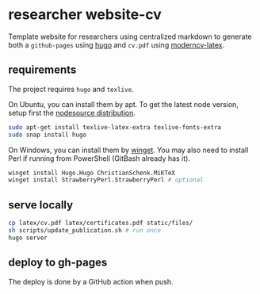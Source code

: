 # researcher website-cv

Template website for researchers using centralized markdown to generate both a `github-pages` using [hugo](https://gohugo.io/documentation/) and `cv.pdf` using [moderncv-latex](https://github.com/moderncv/moderncv).

## requirements

The project requires `hugo` and `texlive`.

On Ubuntu, you can install them by apt. To get the latest node version, setup first the [nodesource distribution](https://github.com/nodesource/distributions).

  ```bash
  sudo apt-get install texlive-latex-extra texlive-fonts-extra
  sudo snap install hugo
  ```

On Windows, you can install them by [winget](https://learn.microsoft.com/en-us/windows/package-manager/winget/). You may also need to install Perl if running from PowerShell (GitBash already has it).

  ```bash
  winget install Hugo.Hugo ChristianSchenk.MiKTeX
  winget install StrawberryPerl.StrawberryPerl # optional
  ```

## serve locally

  ```bash
  cp latex/cv.pdf latex/certificates.pdf static/files/
  sh scripts/update_publication.sh # run once
  hugo server
  ```

## deploy to gh-pages

The deploy is done by a GitHub action when push.

